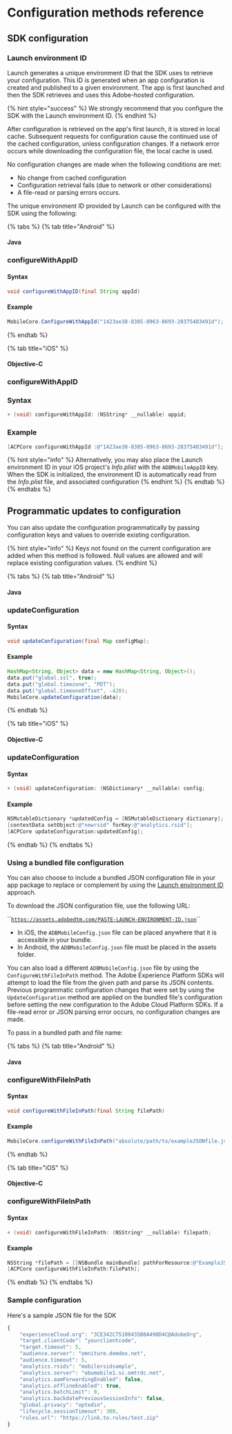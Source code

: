 # Configuration methods reference

## SDK configuration

### Launch environment ID

Launch generates a unique environment ID that the SDK uses to retrieve your configuration. This ID is generated when an app configuration is created and published to a given environment. The app is first launched and then the SDK retrieves and uses this Adobe-hosted configuration.

{% hint style="success" %}
We strongly recommend that you configure the SDK with the Launch environment ID.
{% endhint %}

After configuration is retrieved on the app's first launch, it is stored in local cache. Subsequent requests for configuration cause the continued use of the cached configuration, unless configuration changes. If a network error occurs while downloading the configuration file, the local cache is used.

No configuration changes are made when the following conditions are met:

* No change from cached configuration
* Configuration retrieval fails \(due to network or other considerations\)
* A file-read or parsing errors occurs.

The unique environment ID provided by Launch can be configured with the SDK using the following:

{% tabs %}
{% tab title="Android" %}
#### Java

### configureWithAppID <a id="configurewithappid"></a>

#### Syntax <a id="syntax-2"></a>

```java
void configureWithAppID(final String appId)
```

#### Example <a id="example-2"></a>

```java
MobileCore.ConfigureWithAppId("1423ae38-8385-8963-8693-28375403491d");
```
{% endtab %}

{% tab title="iOS" %}
#### Objective-C

### configureWithAppID <a id="syntax-1"></a>

### Syntax <a id="syntax-1"></a>

```objectivec
+ (void) configureWithAppId: (NSString* __nullable) appid;
```

### Example <a id="example-1"></a>

```objectivec
[ACPCore configureWithAppId :@"1423ae38-8385-8963-8693-28375403491d"];
```

{% hint style="info" %}
Alternatively, you may also place the Launch environment ID in your iOS project's _Info.plist_ with the `ADBMobileAppID` key. When the SDK is initialized, the environment ID is automatically read from the _Info.plist_ file, and associated configuration
{% endhint %}
{% endtab %}
{% endtabs %}

## Programmatic updates to configuration

You can also update the configuration programmatically by passing configuration keys and values to override existing configuration. 

{% hint style="info" %}
Keys not found on the current configuration are added when this method is followed. Null values are allowed and will replace existing configuration values.
{% endhint %}

{% tabs %}
{% tab title="Android" %}
#### Java

### updateConfiguration

#### Syntax <a id="syntax-3"></a>

```java
void updateConfiguration(final Map configMap);
```

#### Example <a id="example-3"></a>

```java
HashMap<String, Object> data = new HashMap<String, Object>();
data.put("global.ssl", true);
data.put("global.timezone", "PDT");
data.put("global.timeoneOffset", -420);
MobileCore.updateConfiguration(data);
```
{% endtab %}

{% tab title="iOS" %}
#### Objective-C

### updateConfiguration

#### Syntax

```objectivec
+ (void) updateConfiguration: (NSDictionary* __nullable) config;
```

#### Example

```objectivec
NSMutableDictionary *updatedConfig = [NSMutableDictionary dictionary]; 
[contextData setObject:@"newrsid" forKey:@"analytics.rsid"]; 
[ACPCore updateConfiguration:updatedConfig];
```
{% endtab %}
{% endtabs %}

### Using a bundled file configuration

You can also choose to include a bundled JSON configuration file in your app package to replace or complement by using the [Launch environment ID](./#launch-environment-id) approach.

To download the JSON configuration file, use the following URL:

\`\`[`https://assets.adobedtm.com/PASTE-LAUNCH-ENVIRONMENT-ID.json`](https://assets.adobedtm.com/launch-EN58bc2c40c3b14d688b768fe79a623519-development.json)\`\`

* In iOS, the `ADBMobileConfig.json` file can be placed anywhere that it is accessible in your bundle.
* In Android, the `ADBMobileConfig.json` file must be placed in the assets folder.

You can also load a different `ADBMobileConfig.json` file by using the `ConfigureWithFileInPath` method. The Adobe Experience Platform SDKs will attempt to load the file from the given path and parse its JSON contents. Previous programmatic configuration changes that were set by using the `UpdateConfiguration` method are applied on the bundled file's configuration before setting the new configuration to the Adobe Cloud Platform SDKs. If a file-read error or JSON parsing error occurs, no configuration changes are made.

To pass in a bundled path and file name:

{% tabs %}
{% tab title="Android" %}
#### Java

### configureWithFileInPath <a id="configurewithfileinpath"></a>

#### Syntax <a id="syntax-1"></a>

```java
void configureWithFileInPath(final String filePath)
```

#### Example <a id="example-1"></a>

```java
MobileCore.configureWithFileInPath("absolute/path/to/exampleJSONfile.json");
```
{% endtab %}

{% tab title="iOS" %}
#### Objective-C

### configureWithFileInPath

#### Syntax

```objectivec
+ (void) configureWithFileInPath: (NSString* __nullable) filepath;
```

#### Example

```objectivec
NSString *filePath = [[NSBundle mainBundle] pathForResource:@"ExampleJSONFile"ofType:@"json"]; 
[ACPCore configureWithFileInPath:filePath];
```
{% endtab %}
{% endtabs %}

### Sample configuration

Here's a sample JSON file for the SDK

```javascript
{ 
    "experienceCloud.org": "3CE342C75100435B0A490D4C@AdobeOrg",  
    "target.clientCode": "yourclientcode",  
    "target.timeout": 5,  
    "audience.server": "omniture.demdex.net",  
    "audience.timeout": 5,  
    "analytics.rsids": "mobilersidsample",  
    "analytics.server": "obumobile1.sc.omtrdc.net",  
    "analytics.aamForwardingEnabled": false,  
    "analytics.offlineEnabled": true,  
    "analytics.batchLimit": 0,  
    "analytics.backdatePreviousSessionInfo": false,
    "global.privacy": "optedin",  
    "lifecycle.sessionTimeout": 300,  
    "rules.url": "https://link.to.rules/test.zip"
}
```

